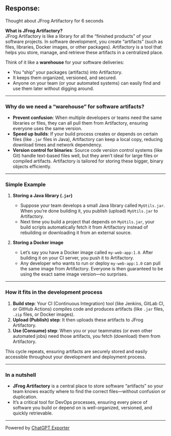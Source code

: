 ## Response:
Thought about JFrog Artifactory for 6 seconds

**What is JFrog Artifactory?**  
JFrog Artifactory is like a library for all the “finished products” of your software projects. In software development, you create “artifacts” (such as files, libraries, Docker images, or other packages). Artifactory is a tool that helps you store, manage, and retrieve these artifacts in a centralized place.

Think of it like a **warehouse** for your software deliveries:

*   You “ship” your packages (artifacts) into Artifactory.
*   It keeps them organized, versioned, and secured.
*   Anyone on your team (or your automated systems) can easily find and use them later without digging around.

* * *

### Why do we need a “warehouse” for software artifacts?

*   **Prevent confusion**: When multiple developers or teams need the same libraries or files, they can all pull them from Artifactory, ensuring everyone uses the same version.
*   **Speed up builds**: If your build process creates or depends on certain files (like `.jar` files in Java), Artifactory can keep a local copy, reducing download times and network dependency.
*   **Version control for binaries**: Source code version control systems (like Git) handle text-based files well, but they aren’t ideal for large files or compiled artifacts. Artifactory is tailored for storing these bigger, binary objects efficiently.

* * *

### Simple Example

1.  **Storing a Java library (`.jar`)**
    
    *   Suppose your team develops a small Java library called `MyUtils.jar`. When you’re done building it, you publish (upload) `MyUtils.jar` to Artifactory.
    *   Next time you build a project that depends on `MyUtils.jar`, your build scripts automatically fetch it from Artifactory instead of rebuilding or downloading it from an external source.
2.  **Storing a Docker image**
    
    *   Let’s say you have a Docker image called `my-web-app:1.0`. After building it on your CI server, you push it to Artifactory.
    *   Any developer who wants to run or deploy `my-web-app:1.0` can pull the same image from Artifactory. Everyone is then guaranteed to be using the exact same image version—no surprises.

* * *

### How it fits in the development process

1.  **Build step**: Your CI (Continuous Integration) tool (like Jenkins, GitLab CI, or GitHub Actions) compiles code and produces artifacts (like `.jar` files, `.zip` files, or Docker images).
2.  **Upload (Publish) step**: It then uploads these artifacts to JFrog Artifactory.
3.  **Use (Consume) step**: When you or your teammates (or even other automated jobs) need those artifacts, you fetch (download) them from Artifactory.

This cycle repeats, ensuring artifacts are securely stored and easily accessible throughout your development and deployment process.

* * *

### In a nutshell

*   **JFrog Artifactory** is a central place to store software “artifacts” so your team knows exactly where to find the correct files—without confusion or duplication.
*   It’s a critical tool for DevOps processes, ensuring every piece of software you build or depend on is well-organized, versioned, and quickly retrievable.



---
Powered by [ChatGPT Exporter](https://www.chatgptexporter.com)